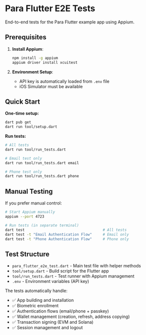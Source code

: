 # Para Flutter E2E Tests

End-to-end tests for the Para Flutter example app using Appium.

## Prerequisites

1. **Install Appium**:
   ```bash
   npm install -g appium
   appium driver install xcuitest
   ```

2. **Environment Setup**:
   - API key is automatically loaded from `.env` file
   - iOS Simulator must be available

## Quick Start

**One-time setup:**
```bash
dart pub get
dart run tool/setup.dart
```

**Run tests:**
```bash
# All tests
dart run tool/run_tests.dart

# Email test only  
dart run tool/run_tests.dart email

# Phone test only
dart run tool/run_tests.dart phone
```

## Manual Testing

If you prefer manual control:

```bash
# Start Appium manually
appium --port 4723

# Run tests (in separate terminal)
dart test                                    # All tests
dart test -t "Email Authentication Flow"     # Email only
dart test -t "Phone Authentication Flow"     # Phone only
```

## Test Structure

- `para_flutter_e2e_test.dart` - Main test file with helper methods
- `tool/setup.dart` - Build script for the Flutter app
- `tool/run_tests.dart` - Test runner with Appium management
- `.env` - Environment variables (API key)

The tests automatically handle:
- ✅ App building and installation
- ✅ Biometric enrollment
- ✅ Authentication flows (email/phone + passkey)
- ✅ Wallet management (creation, refresh, address copying)
- ✅ Transaction signing (EVM and Solana)
- ✅ Session management and logout
